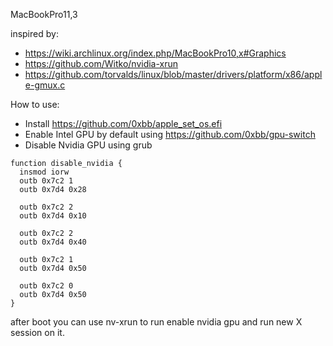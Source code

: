 MacBookPro11,3

inspired by:
* https://wiki.archlinux.org/index.php/MacBookPro10,x#Graphics
* https://github.com/Witko/nvidia-xrun
* https://github.com/torvalds/linux/blob/master/drivers/platform/x86/apple-gmux.c

How to use:
* Install https://github.com/0xbb/apple_set_os.efi
* Enable Intel GPU by default using https://github.com/0xbb/gpu-switch
* Disable Nvidia GPU using grub
```
function disable_nvidia {
  insmod iorw
  outb 0x7c2 1
  outb 0x7d4 0x28

  outb 0x7c2 2
  outb 0x7d4 0x10

  outb 0x7c2 2
  outb 0x7d4 0x40

  outb 0x7c2 1
  outb 0x7d4 0x50

  outb 0x7c2 0
  outb 0x7d4 0x50
}
```

after boot you can use nv-xrun to run enable nvidia gpu and run new X session on it.
